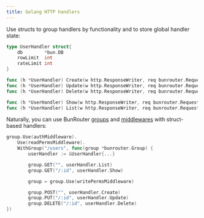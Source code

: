 ```yaml
---
title: Golang HTTP handlers
---
```


<CoverImage title="Golang HTTP handlers" />

Use structs to group handlers by functionality and to store global handler state:

```go
type UserHandler struct{
    db        *bun.DB
    rowLimit  int
    rateLimit int
}

func (h *UserHandler) Create(w http.ResponseWriter, req bunrouter.Request) error {}
func (h *UserHandler) Update(w http.ResponseWriter, req bunrouter.Request) error {}
func (h *UserHandler) Delete(w http.ResponseWriter, req bunrouter.Request) error {}

func (h *UserHandler) Show(w http.ResponseWriter, req bunrouter.Request) error {}
func (h *UserHandler) List(w http.ResponseWriter, req bunrouter.Request) error {}
```

Naturally, you can use BunRouter [groups](golang-router.html#routing-groups) and
[middlewares](golang-http-middlewares.html) with struct-based handlers:

```go
group.Use(authMiddleware).
	Use(readPermsMiddleware).
	WithGroup("/users", func(group *bunrouter.Group) {
		userHandler := &UserHandler{...}

		group.GET("", userHandler.List)
		group.GET("/:id", userHandler.Show)

		group = group.Use(writePermsMiddleware)

		group.POST("", userHandler.Create)
		group.PUT("/:id", userHandler.Update)
		group.DELETE("/:id", userHandler.Delete)
})
```
